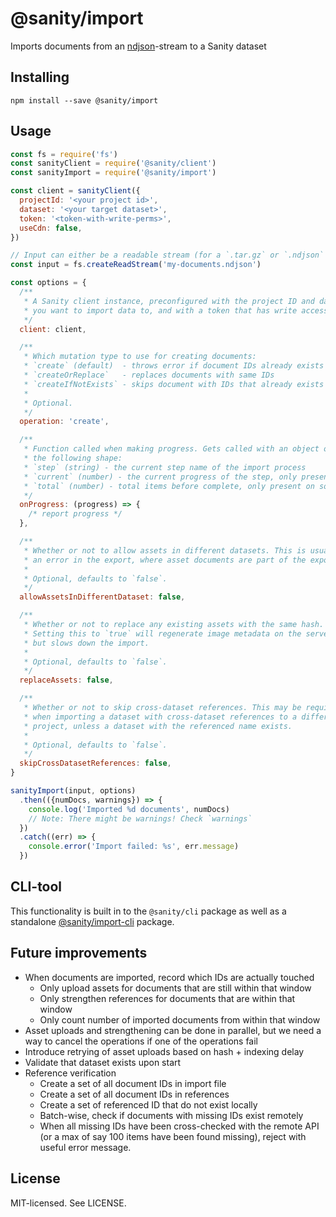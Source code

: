 # @sanity/import

Imports documents from an [ndjson](http://ndjson.org/)-stream to a Sanity dataset

## Installing

```
npm install --save @sanity/import
```

## Usage

```js
const fs = require('fs')
const sanityClient = require('@sanity/client')
const sanityImport = require('@sanity/import')

const client = sanityClient({
  projectId: '<your project id>',
  dataset: '<your target dataset>',
  token: '<token-with-write-perms>',
  useCdn: false,
})

// Input can either be a readable stream (for a `.tar.gz` or `.ndjson` file), a folder location (string), or an array of documents
const input = fs.createReadStream('my-documents.ndjson')

const options = {
  /**
   * A Sanity client instance, preconfigured with the project ID and dataset
   * you want to import data to, and with a token that has write access.
   */
  client: client,

  /**
   * Which mutation type to use for creating documents:
   * `create` (default)  - throws error if document IDs already exists
   * `createOrReplace`   - replaces documents with same IDs
   * `createIfNotExists` - skips document with IDs that already exists
   *
   * Optional.
   */
  operation: 'create',

  /**
   * Function called when making progress. Gets called with an object of
   * the following shape:
   * `step` (string) - the current step name of the import process
   * `current` (number) - the current progress of the step, only present on some steps
   * `total` (number) - total items before complete, only present on some steps
   */
  onProgress: (progress) => {
    /* report progress */
  },

  /**
   * Whether or not to allow assets in different datasets. This is usually
   * an error in the export, where asset documents are part of the export.
   *
   * Optional, defaults to `false`.
   */
  allowAssetsInDifferentDataset: false,

  /**
   * Whether or not to replace any existing assets with the same hash.
   * Setting this to `true` will regenerate image metadata on the server,
   * but slows down the import.
   *
   * Optional, defaults to `false`.
   */
  replaceAssets: false,

  /**
   * Whether or not to skip cross-dataset references. This may be required
   * when importing a dataset with cross-dataset references to a different
   * project, unless a dataset with the referenced name exists.
   *
   * Optional, defaults to `false`.
   */
  skipCrossDatasetReferences: false,
}

sanityImport(input, options)
  .then(({numDocs, warnings}) => {
    console.log('Imported %d documents', numDocs)
    // Note: There might be warnings! Check `warnings`
  })
  .catch((err) => {
    console.error('Import failed: %s', err.message)
  })
```

## CLI-tool

This functionality is built in to the `@sanity/cli` package as well as a standalone [@sanity/import-cli](https://www.npmjs.com/package/@sanity/import-cli) package.

## Future improvements

- When documents are imported, record which IDs are actually touched
  - Only upload assets for documents that are still within that window
  - Only strengthen references for documents that are within that window
  - Only count number of imported documents from within that window
- Asset uploads and strengthening can be done in parallel, but we need a way to cancel the operations if one of the operations fail
- Introduce retrying of asset uploads based on hash + indexing delay
- Validate that dataset exists upon start
- Reference verification
  - Create a set of all document IDs in import file
  - Create a set of all document IDs in references
  - Create a set of referenced ID that do not exist locally
  - Batch-wise, check if documents with missing IDs exist remotely
  - When all missing IDs have been cross-checked with the remote API
    (or a max of say 100 items have been found missing), reject with
    useful error message.

## License

MIT-licensed. See LICENSE.
